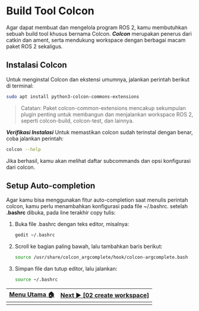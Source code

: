 # Build Tool Colcon

Agar dapat membuat dan mengelola program ROS 2, kamu membutuhkan sebuah build tool khusus bernama Colcon. ***Colcon*** merupakan penerus dari catkin dan ament, serta mendukung workspace dengan berbagai macam paket ROS 2 sekaligus.

## Instalasi Colcon
Untuk menginstal Colcon dan ekstensi umumnya, jalankan perintah berikut di terminal:
```bash
sudo apt install python3-colcon-commons-extensions
```
> Catatan: Paket colcon-common-extensions mencakup sekumpulan plugin penting untuk membangun dan menjalankan workspace ROS 2, seperti colcon-build, colcon-test, dan lainnya.

***Verifikasi Instalasi***
Untuk memastikan colcon sudah terinstal dengan benar, coba jalankan perintah:
```bash
colcon --help
```
Jika berhasil, kamu akan melihat daftar subcommands dan opsi konfigurasi dari colcon.

## Setup Auto-completion
Agar kamu bisa menggunakan fitur auto-completion saat menulis perintah colcon, kamu perlu menambahkan konfigurasi pada file ~/.bashrc.
setelah **.bashrc** dibuka, pada line terakhir copy tulis:

1. Buka file .bashrc dengan teks editor, misalnya:
    ```bash
    gedit ~/.bashrc
    ```
2. Scroll ke bagian paling bawah, lalu tambahkan baris berikut:
    ```bash
    source /usr/share/colcon_argcomplete/hook/colcon-argcomplete.bash
    ```
3. Simpan file dan tutup editor, lalu jalankan:
    ```bash
    source ~/.bashrc
    ```

| [Menu Utama 🏠](/) | [Next ▶️ [02 create workspace]](../02_create_workspace/) |
|---|---|
|  |  |